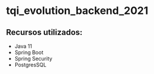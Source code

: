 # tqi_evolution_backend_2021

## Recursos utilizados:

- Java 11
- Spring Boot
- Spring Security
- PostgresSQL
